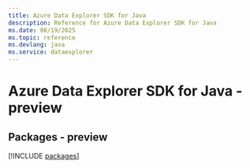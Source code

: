 ```yaml
---
title: Azure Data Explorer SDK for Java
description: Reference for Azure Data Explorer SDK for Java
ms.date: 08/19/2025
ms.topic: reference
ms.devlang: java
ms.service: dataexplorer
---
```

# Azure Data Explorer SDK for Java - preview
## Packages - preview
[!INCLUDE [packages](data-explorer-index.md)]